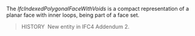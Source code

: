 The _IfcIndexedPolygonalFaceWithVoids_ is a compact representation of a planar face with inner loops, being part of a face set.

> HISTORY&nbsp; New entity in IFC4 Addendum 2.